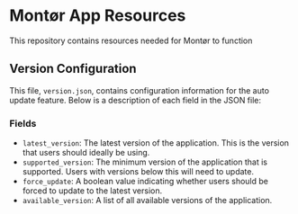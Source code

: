# Montør App Resources

This repository contains resources needed for Montør to function

## Version Configuration

This file, `version.json`, contains configuration information for the auto update feature. Below is a description of each field in the JSON file:

### Fields

- `latest_version`: The latest version of the application. This is the version that users should ideally be using.
- `supported_version`: The minimum version of the application that is supported. Users with versions below this will need to update.
- `force_update`: A boolean value indicating whether users should be forced to update to the latest version.
- `available_version`: A list of all available versions of the application.
